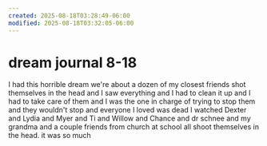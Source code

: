 ```yaml
---
created: 2025-08-18T03:28:49-06:00
modified: 2025-08-18T03:32:05-06:00
---
```


# dream journal 8-18

I had this horrible dream we're about a dozen of my closest friends shot themselves in the head and I saw everything and I had to clean it up and I had to take care of them and I was the one in charge of trying to stop them and they wouldn't stop and everyone I loved was dead I watched Dexter and Lydia and Myer and Ti and Willow and Chance and dr schnee and my grandma and a couple friends from church at school all shoot themselves in the head. it was so much
